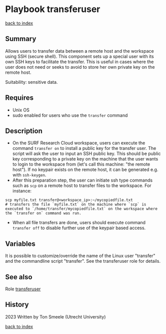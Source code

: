 # Playbook transferuser
[back to index](../index.md#Playbooks)

## Summary
Allows users to transfer data between a remote host and the workspace using SSH (secure shell).
This component sets up a special user with its own SSH keys to facilitate the transfer.
This is useful in cases where the user  does not need or seeks to avoid to store her own
private key on the remote host.  

Suitability: sensitive data.      

## Requires

- Unix OS
- sudo enabled for users who use the `transfer` command

## Description

- On the SURF Research Cloud workspace, users can execute the command `transfer on` to 
install a public key for the transfer user. The script will ask the user to input
an SSH public key. This should be public key corresponding to a private key on the 
machine that the user wants to login to the workspace from (let's call this machine: "the remote host").
If no keypair exists on the remote host, it can be generated e.g. with `ssh-keygen`.
- After this preparation step, the user can initiate ssh type 
commands such as `scp` on a remote host to transfer files to the workspace. For instance:

```
scp myfile.txt transfer@<workspace_ip>:~/mycopiedfile.txt
# transfers the file `myfile.txt` on the machine where `scp` is executed to `/home/transfer/mycopiedfile.txt` on the workspace where the `transfer on` command was run.
```

- When all file transfers are done, users should execute command `transfer off`
to disable further use of the keypair based access.


## Variables
It is possible to customize/override the name of the Linux user "transfer" and the commandline
script "transfer". See the transferuser role for details.

## See also
Role [transferuser](../roles/transferuser.md)

## History
2023 Written by Ton Smeele (Utrecht University)

[back to index](../index.md#Playbooks)
